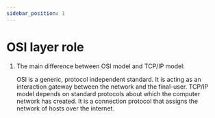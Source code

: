 ```yaml
---
sidebar_position: 1
---
```

# OSI layer role
1. The main difference between OSI model and TCP/IP model:

    OSI is a generic, protocol independent standard. It is acting as an interaction gateway between the network and the final-user. TCP/IP model depends on standard protocols about which the computer network has created. It is a connection protocol that assigns the network of hosts over the internet.

## 

